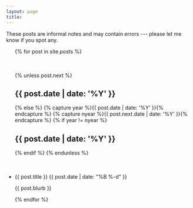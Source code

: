 ```yaml
---
layout: page
title: 
---
```

These posts are informal notes and may contain errors --- please let me know if you spot any.

<ul class="posts">
  {% for post in site.posts %}
    <div style="margin-top:10%;">
    {% unless post.next %}
      <h2>{{ post.date | date: '%Y' }}</h2>
    {% else %}
      {% capture year %}{{ post.date | date: '%Y' }}{% endcapture %}
      {% capture nyear %}{{ post.next.date | date: '%Y' }}{% endcapture %}
      {% if year != nyear %}
        <h2>{{ post.date | date: '%Y' }}</h2>
      {% endif %}
    {% endunless %}
  </div>
    <li itemscope>
      <div style="margin-top:10%;">
        <a href="{{ site.github.url }}{{ post.url }}" style="text-decoration:none;">{{ post.title }}</a>
        <span class="post-date"> {{ post.date | date: "%B %-d" }}</span>
        <!-- {% if post.img == "/assets/chitriangles_vecs.png" %}
          <img src="{{ post.img }}" align="right" width="100">
        {% elsif post.img == "/assets/clock-regular.svg" %}
          <img src="{{ post.img }}" align="right" width="80">
        {% elsif post.img == "/assets/gplvm_parabola_results.png" %}
          <img src="{{ post.img }}" align="right" width="200">
        {% elsif post.img != "" %}
          <img src="{{ post.img }}" align="right" width="150">
        {% else %}
          <img src="/assets/dice-six-solid.svg" align="right" width="40" style="opacity: 0.5;">
        {% endif %} -->
        <p class="post-date">{{ post.blurb }}</p>
      </div>
    </li>
  {% endfor %}
</ul>
